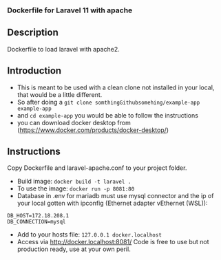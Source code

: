 ### Dockerfile for Laravel 11 with apache
## Description
Dockerfile to load laravel with apache2.

## Introduction
- This is meant to be used with a clean clone not installed in your local, that would be a little different.
- So after doing a `git clone somthingGithubsomehing/example-app example-app`
- and `cd example-app` you would be able to follow the instructions
- you can download docker desktop from (https://www.docker.com/products/docker-desktop/)
## Instructions
Copy Dockerfile and laravel-apache.conf to your project folder. 
- Build image: 
`docker build -t laravel .`
- To use the image: 
`docker run -p 8081:80 `
- Database in .env for mariadb must use mysql connector and the ip of your local gotten with ipconfig (Ethernet adapter vEthernet (WSL)): 
```
DB_HOST=172.18.208.1 
DB_CONNECTION=mysql
```
- Add to your hosts file:
`127.0.0.1 docker.localhost`
- Access via http://docker.localhost:8081/
Code is free to use but not production ready, use at your own peril.
